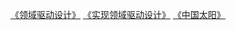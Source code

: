 [《领域驱动设计》](./book_review/领域驱动设计.md)
[《实现领域驱动设计》](./book_review/实现领域驱动设计.md)
[《中国太阳》](./book_review/中国太阳.md)